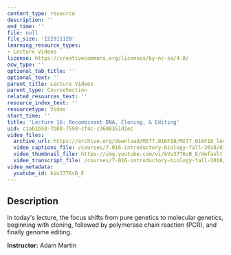 ```yaml
---
content_type: resource
description: ''
end_time: ''
file: null
file_size: '122911128'
learning_resource_types:
- Lecture Videos
license: https://creativecommons.org/licenses/by-nc-sa/4.0/
ocw_type: ''
optional_tab_title: ''
optional_text: ''
parent_title: Lecture Videos
parent_type: CourseSection
related_resources_text: ''
resource_index_text: ''
resourcetype: Video
start_time: ''
title: 'Lecture 16: Recombinant DNA, Cloning, & Editing'
uid: c1ab1b58-7b88-7598-cf4c-c3608351d1ec
video_files:
  archive_url: https://archive.org/download/MIT7.016F18/MIT7_016F18_lec16_300k.mp4
  video_captions_file: /courses/7-016-introductory-biology-fall-2018/670a2fb36bd75db3a054673dfa80ae91_kVu37T6sB_E.vtt
  video_thumbnail_file: https://img.youtube.com/vi/kVu37T6sB_E/default.jpg
  video_transcript_file: /courses/7-016-introductory-biology-fall-2018/d1c8b8de77b6f6d97f3fbba7e4a05940_kVu37T6sB_E.pdf
video_metadata:
  youtube_id: kVu37T6sB_E
---
```


Description
-----------

In today's lecture, the focus shifts from pure genetics to molecular genetics, beginning with cloning, followed by polymerase chain reaction (PCR), and finally genome editing.

**Instructor:** Adam Martin


